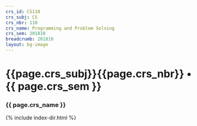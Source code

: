 ```yaml
---
crs_id: CS110
crs_subj: CS
crs_nbr: 110
crs_name: Programming and Problem Solving
crs_sem: 201810
breadcrumb: 201810
layout: bg-image
---
```

# {{page.crs_subj}}{{page.crs_nbr}} &bull; {{ page.crs_sem }}

### {{ page.crs_name }}

{% include index-dir.html %}
